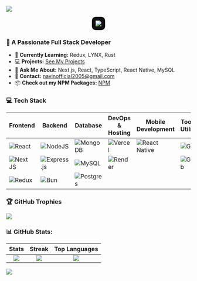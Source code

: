 ![](https://quotes-github-readme.vercel.app/api?type=horizontal&theme=tokyonight)
<p align="center">
  <img src="https://readme-typing-svg.herokuapp.com?font=Poppins&size=25&pause=1000&color=00CFFF&center=true&vCenter=true&width=600&height=50&lines=Hi+there!+I'm+Navin👋;Welcome+to+my+GitHub+Profile!;Full-Stack+Developer🚀" 
  style="background:#121212; padding:10px; border-radius:10px;">
</p>

### 🚀 A Passionate Full Stack Developer  

- 📖 **Currently Learning:** Redux, LYNX, Rust  
- 💻 **Projects:** [See My Projects](https://navindev.vercel.app/)  
- 💬 **Ask Me About:** Next.js, React, TypeScript, React Native, MySQL  
- 📩 **Contact:** [navinofficial2005@gmail.com](mailto:navinofficial2005@gmail.com)  
- 📦 **Check out my NPM Packages:** [NPM](https://navin0507npm.vercel.app)  
### 💻 Tech Stack
| **Frontend** | **Backend** | **Database** | **DevOps & Hosting** | **Mobile Development** | **Tools & Utilities** | **Authentication** | **UI Libraries** | **API & Testing** | **Data Visualization** |
|-------------|------------|-------------|----------------------|------------------------|----------------------|--------------------|------------------|------------------|----------------------|
| ![React](https://img.shields.io/badge/react-%2320232a.svg?style=for-the-badge&logo=react&logoColor=%2361DAFB) | ![NodeJS](https://img.shields.io/badge/node.js-6DA55F?style=for-the-badge&logo=node.js&logoColor=white) | ![MongoDB](https://img.shields.io/badge/MongoDB-%234ea94b.svg?style=for-the-badge&logo=mongodb&logoColor=white) | ![Vercel](https://img.shields.io/badge/vercel-%23000000.svg?style=for-the-badge&logo=vercel&logoColor=white) | ![React Native](https://img.shields.io/badge/react_native-%2320232a.svg?style=for-the-badge&logo=react&logoColor=%2361DAFB) | ![Git](https://img.shields.io/badge/git-%23F05033.svg?style=for-the-badge&logo=git&logoColor=white) | ![JWT](https://img.shields.io/badge/JWT-black?style=for-the-badge&logo=JSON%20web%20tokens) | ![TailwindCSS](https://img.shields.io/badge/tailwindcss-%2338B2AC.svg?style=for-the-badge&logo=tailwind-css&logoColor=white) | ![Insomnia](https://img.shields.io/badge/Insomnia-black?style=for-the-badge&logo=insomnia&logoColor=5849BE) | ![Chart.js](https://img.shields.io/badge/chart.js-F5788D.svg?style=for-the-badge&logo=chart.js&logoColor=white) |
| ![Next JS](https://img.shields.io/badge/Next-black?style=for-the-badge&logo=next.js&logoColor=white) | ![Express.js](https://img.shields.io/badge/Express.js-000000.svg?style=for-the-badge&logo=express&logoColor=white) | ![MySQL](https://img.shields.io/badge/mysql-4479A1.svg?style=for-the-badge&logo=mysql&logoColor=white) | ![Render](https://img.shields.io/badge/Render-%46E3B7.svg?style=for-the-badge&logo=render&logoColor=white) |  | ![GitHub](https://img.shields.io/badge/github-%23121011.svg?style=for-the-badge&logo=github&logoColor=white) | ![Firebase](https://img.shields.io/badge/firebase-%23039BE5.svg?style=for-the-badge&logo=firebase) | ![Figma](https://img.shields.io/badge/figma-%23F24E1E.svg?style=for-the-badge&logo=figma&logoColor=white) | | |
| ![Redux](https://img.shields.io/badge/redux-%23593d88.svg?style=for-the-badge&logo=redux&logoColor=white) | ![Bun](https://img.shields.io/badge/Bun-%23000000.svg?style=for-the-badge&logo=bun&logoColor=white) | ![Postgres](https://img.shields.io/badge/postgres-%23316192.svg?style=for-the-badge&logo=postgresql&logoColor=white) | | | | | | | |
### 🏆 GitHub Trophies
![](https://github-profile-trophy.vercel.app/?username=navin0507&theme=dracula&no-frame=false&no-bg=false&margin-w=4&title=Commits,Followers,Repositories)
### 📊 GitHub Stats:
| Stats | Streak | Top Languages |
|:-:|:-:|:-:|
| ![](https://github-readme-stats.vercel.app/api?username=navin0507&theme=dracula&hide_border=false&include_all_commits=true&count_private=true) | ![](https://nirzak-streak-stats.vercel.app/?user=navin0507&theme=dracula&hide_border=false) | ![](https://github-readme-stats.vercel.app/api/top-langs/?username=navin0507&theme=dracula&hide_border=false&include_all_commits=true&count_private=true&layout=compact) |


[![](https://visitcount.itsvg.in/api?id=navin0507&icon=9&color=12)](https://visitcount.itsvg.in)


